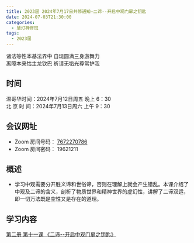 ```yaml
---
title: 2023届 2024年7月17日共修通知—二谛--开启中观门扉之钥匙
date: 2024-07-03T21:30:00
categories:
  - 慧灯禅修班
tags:
  - 2023届
---
```

诸法等性本基法界中 自现圆满三身游舞力\
离障本来怙主龙钦巴 祈请无垢光尊常护我

## 时间

温哥华时间：2024年7月12日周五 晚上 6：30\
北 京 时 间：2024年7月13日周六 上午 9：30

## 会议网址

* Zoom 房间号码： [7672270786](https://us02web.zoom.us/j/7672270786?pwd=bjRzNVpOT0g1cWF3WWVqVE1PZzlWZz09)
* Zoom 房间密码： 19621211

## 概述

* 学习中观需要分开胜义谛和世俗谛，否则在理解上就会产生错乱。本课介绍了中观及二谛的含义，剖析了物质世界和精神世界的虚幻性，讲解了二谛双运，即一切万法既是空性又是存在的道理。

## 学习内容

[第二册 第十一课 《二谛--开启中观门扉之钥匙》](https://www.huidengchanxiu.net/books/b2/2-10)
